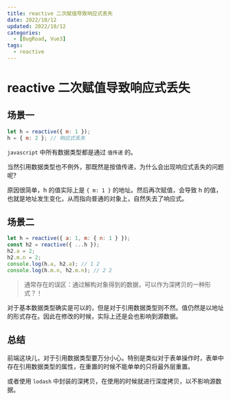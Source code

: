 ```yaml
---
title: reactive 二次赋值导致响应式丢失
date: 2022/10/12
updated: 2022/10/12
categories:
  - [BugRoad, Vue3]
tags:
  - reactive
---
```


# reactive 二次赋值导致响应式丢失

## 场景一

```js
let h = reactive({ m: 1 });
h = { m: 2 }; // 响应式丢失
```

`javascript` 中所有数据类型都是通过 `值传递` 的。

当然引用数据类型也不例外，那既然是按值传递，为什么会出现响应式丢失的问题呢?

原因很简单，h 的值实际上是 `{ m: 1 }` 的地址。然后再次赋值，会导致 h 的值，也就是地址发生变化，从而指向普通的对象上，自然失去了响应式。

## 场景二

```js
let h = reactive({ a: 1, m: { n: 1 } });
const h2 = reactive({ ...h });
h2.a = 2;
h2.m.n = 2;
console.log(h.a, h2.a); // 1 2
console.log(h.m.n, h2.m.n); // 2 2
```

> 通常存在的误区：通过解构对象得到的数据，可以作为深拷贝的一种形式？！

对于基本数据类型确实是可以的，但是对于引用数据类型则不然。值仍然是以地址的形式存在。因此在修改的时候，实际上还是会也影响到源数据。

## 总结

前端这块儿，对于引用数据类型要万分小心。特别是类似对于表单操作时，表单中存在引用数据类型的属性，在重置的时候不能单单的只将最外层重置。

或者使用 `lodash` 中封装的深拷贝，在使用的时候就进行深度拷贝，以不影响源数据。

